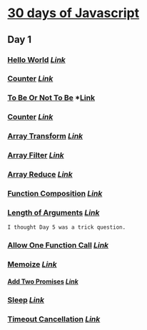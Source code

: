# [30 days of Javascript](https://leetcode.com/studyplan/30-days-of-javascript/)

## Day 1

### [Hello World](/day-1/hello-world.js) *[Link](https://leetcode.com/problems/create-hello-world-function/?envType=study-plan-v2&envId=30-days-of-javascript)*

### [Counter](/day-1/counter.js) *[Link](https://leetcode.com/problems/counter/?envType=study-plan-v2&envId=30-days-of-javascript)*

### [To Be Or Not To Be](/day-1/tobe-or-nottobe.js) *[Link](https://leetcode.com/problems/to-be-or-not-to-be/?envType=study-plan-v2&envId=30-days-of-javascript)

### [Counter](/day-1/counter-2.js) *[Link](https://leetcode.com/problems/counter-ii/?envType=study-plan-v2&envId=30-days-of-javascript)*

### [Array Transform](/day-2/array-transform.js) *[Link](https://leetcode.com/problems/apply-transform-over-each-element-in-array/description/?envType=study-plan-v2&envId=30-days-of-javascript)*

### [Array Filter](/day-2/filter-array.js) *[Link](https://leetcode.com/problems/filter-elements-from-array/submissions/?envType=study-plan-v2&envId=30-days-of-javascript)*

### [Array Reduce](/day-3/reduce-array.js) *[Link](https://leetcode.com/problems/array-reduce-transformation/submissions/?envType=study-plan-v2&envId=30-days-of-javascript)*

### [Function Composition](/day-4/function-composition.js) *[Link](https://leetcode.com/problems/function-composition/description/?envType=study-plan-v2&envId=30-days-of-javascript)*

### [Length of Arguments](/day-5/args-length.js) *[Link](https://leetcode.com/problems/return-length-of-arguments-passed/description/?envType=study-plan-v2&envId=30-days-of-javascript)*

`I thought Day 5 was a trick question.`

### [Allow One Function Call](/day-6/one-function.js) *[Link](https://leetcode.com/problems/allow-one-function-call/description/?envType=study-plan-v2&envId=30-days-of-javascript)*

### [Memoize](/day-7/memoize.js) *[Link](https://leetcode.com/problems/memoize/?envType=study-plan-v2&envId=30-days-of-javascript)*

#### [Add Two Promises](/day-8/add-two-promises.js) *[Link](https://leetcode.com/problems/add-two-promises/description/?envType=study-plan-v2&envId=30-days-of-javascript)*

### [Sleep](/day-9/sleep.js) *[Link](https://leetcode.com/problems/sleep/?envType=study-plan-v2&envId=30-days-of-javascript)*

### [Timeout Cancellation](/day-10/timeout-cancel.js) *[Link](https://leetcode.com/problems/timeout-cancellation/?envType=study-plan-v2&envId=30-days-of-javascript)*
